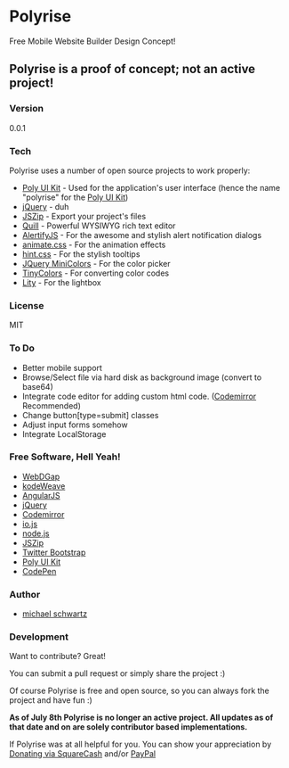 # Polyrise
Free Mobile Website Builder Design Concept!

## Polyrise is a proof of concept; not an active project!

### Version
0.0.1

### Tech

Polyrise uses a number of open source projects to work properly:

* [Poly UI Kit](https://github.com/Guilh/Poly) - Used for the application's user interface (hence the name "polyrise" for the [Poly UI Kit](https://github.com/Guilh/Poly))
* [jQuery](http://jquery.com/) - duh
* [JSZip](https://stuk.github.io/jszip/) - Export your project's files
* [Quill](https://quilljs.com/) - Powerful WYSIWYG rich text editor
* [AlertifyJS](http://alertifyjs.com/) - For the awesome and stylish alert notification dialogs
* [animate.css](https://daneden.github.io/animate.css/) - For the animation effects
* [hint.css](https://github.com/chinchang/hint.css) - For the stylish tooltips
* [JQuery MiniColors](https://labs.abeautifulsite.net/jquery-minicolors/index.html) - For the color picker
* [TinyColors](https://github.com/bgrins/TinyColor) - For converting color codes
* [Lity](https://sorgalla.com/lity/) - For the lightbox

### License
MIT

### To Do

- Better mobile support
- Browse/Select file via hard disk as background image (convert to base64)
- Integrate code editor for adding custom html code. ([Codemirror](http://codemirror.net/) Recommended)
- Change button[type=submit] classes
- Adjust input forms somehow
- Integrate LocalStorage

### Free Software, Hell Yeah!

- [WebDGap](https://michaelsboost.github.io/WebDGap/)
- [kodeWeave](https://michaelsboost.github.io/kodeWeave/)
- [AngularJS](http://angularjs.org)
- [jQuery](http://jquery.com)
- [Codemirror](http://codemirror.net/)
- [io.js](https://iojs.org/en/index.html)
- [node.js](http://nodejs.org)
- [JSZip](https://stuk.github.io/jszip/)
- [Twitter Bootstrap](http://twitter.github.com/bootstrap/)
- [Poly UI Kit](https://github.com/Guilh/Poly)
- [CodePen](http://codepen.io/michaelsboost)

### Author

- [michael schwartz](http://michaelsboost.github.io/)

### Development

Want to contribute? Great!  

You can submit a pull request or simply share the project :)

Of course Polyrise is free and open source, so you can always fork the project and have fun :)

**As of July 8th Polyrise is no longer an active project.
All updates as of that date and on are solely contributor based implementations.**

If Polyrise was at all helpful for you. You can show your appreciation by [Donating via SquareCash](https://cash.me/$michaelsboost) and/or [PayPal](https://www.paypal.me/mikethedj4)

